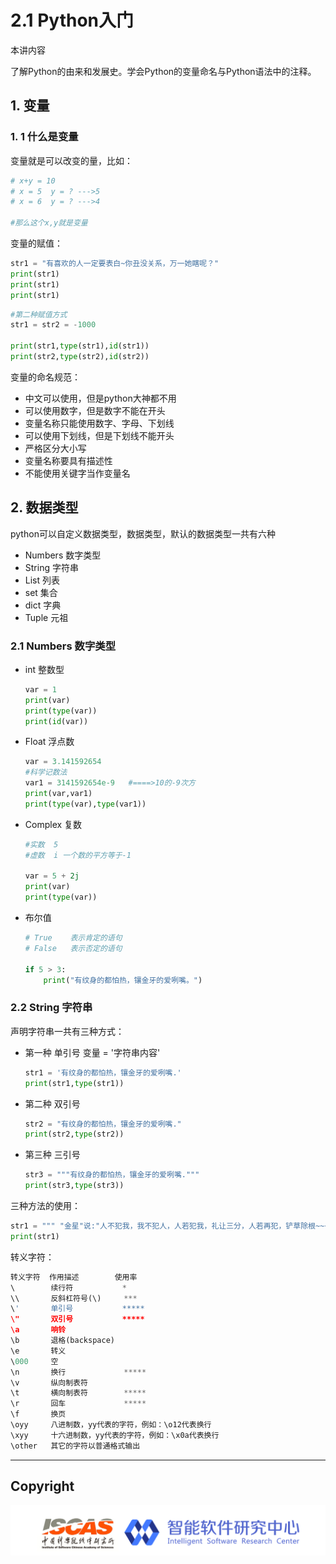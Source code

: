 # 2.1  Python入门

本讲内容

了解Python的由来和发展史。学会Python的变量命名与Python语法中的注释。

## 1. 变量

### 1. 1 什么是变量

变量就是可以改变的量，比如：

```python
# x+y = 10  
# x = 5  y = ? --->5
# x = 6  y = ? --->4

#那么这个x,y就是变量
```

变量的赋值：

```python
str1 = "有喜欢的人一定要表白~你丑没关系，万一她瞎呢？"
print(str1)
print(str1)
print(str1)
```

```python
#第二种赋值方式
str1 = str2 = -1000

print(str1,type(str1),id(str1))
print(str2,type(str2),id(str2))
```

变量的命名规范：

- 中文可以使用，但是python大神都不用
- 可以使用数字，但是数字不能在开头
-  变量名称只能使用数字、字母、下划线
- 可以使用下划线，但是下划线不能开头
- 严格区分大小写
- 变量名称要具有描述性
- 不能使用关键字当作变量名

## 2. 数据类型

python可以自定义数据类型，数据类型，默认的数据类型一共有六种

- Numbers           数字类型
- String                 字符串
- List                     列表
- set                      集合
- dict                     字典             
- Tuple                  元祖

### 2.1 Numbers 数字类型

- int 整数型

  ```python
  var = 1
  print(var)
  print(type(var))
  print(id(var))
  ```

- Float 浮点数

  ```python
  var = 3.141592654
  #科学记数法
  var1 = 3141592654e-9   #====>10的-9次方
  print(var,var1)
  print(type(var),type(var1))
  ```

- Complex 复数

  ```python
  #实数  5
  #虚数  i 一个数的平方等于-1
  
  var = 5 + 2j
  print(var)
  print(type(var))
  ```

- 布尔值

  ```python
  # True    表示肯定的语句
  # False   表示否定的语句
  
  if 5 > 3:
      print("有纹身的都怕热，镶金牙的爱咧嘴。")
  ```

### 2.2 String 字符串

声明字符串一共有三种方式：

- 第一种  单引号  变量 = '字符串内容'

  ```python
  str1 = '有纹身的都怕热，镶金牙的爱咧嘴.'
  print(str1,type(str1))
  ```

- 第二种  双引号  

  ```python
  str2 = "有纹身的都怕热，镶金牙的爱咧嘴."
  print(str2,type(str2))
  ```

- 第三种 三引号

  ```python
  str3 = """有纹身的都怕热，镶金牙的爱咧嘴."""
  print(str3,type(str3))
  ```

三种方法的使用：

```python
str1 = """ "金星"说:"人不犯我，我不犯人，人若犯我，礼让三分，人若再犯，铲草除根~~~" """
print(str1)
```

转义字符：

```python
转义字符  作用描述        使用率
\        续行符           *
\\       反斜杠符号(\)     ***
\'       单引号           *****
\"       双引号           *****
\a       响铃
\b       退格(backspace)
\e       转义
\000     空
\n       换行             *****
\v       纵向制表符
\t       横向制表符        *****
\r       回车             *****
\f       换页
\oyy     八进制数，yy代表的字符，例如：\o12代表换行
\xyy     十六进制数，yy代表的字符，例如：\x0a代表换行
\other   其它的字符以普通格式输出

```



---
## Copyright

![Logo](../../joint_logo.png)